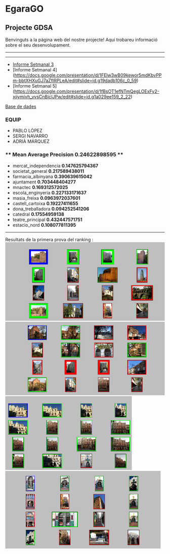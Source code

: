 # EgaraGO
## Projecte GDSA

Benvinguts a la pàgina web del nostre projecte!
Aquí trobareu informació sobre el seu desenvolupament.

***

***

* [Informe Setmanal 3](https://docs.google.com/presentation/d/1UeMRaRQHtqzRAGYTKyew4l1ZVFne8FykBzHa77rgHTE/edit)
* [Informe Setmanal 4] (https://docs.google.com/presentation/d/1FElw3wB09kewor5mdKbvPPm-bbtXHXuGJ7aZfIRPLeA/edit#slide=id.g19dadb106c_0_59)
* [Informe Setmanal 5] (https://docs.google.com/presentation/d/1fBsOT1efNTmQegLOExFy2-xjiymivh_vvsCnBiclJPw/edit#slide=id.g1a029ee159_2_22)

[Base de dades](https://drive.google.com/file/d/0Byn5dvrToz7gRktaQUUyMVYtUmM/view)
### **EQUIP** 
* PABLO LÓPEZ 
* SERGI NAVARRO 
* ADRIÀ MÁRQUEZ


### ** Mean Average Precision 0.24622898595 **
* mercat_independencia <b>0.147625794367</b>
* societat_general <b>0.217589438011</b>
* farmacia_albinyana <b>0.390639615042</b>
* ajuntament <b>0.703448404277</b>
* mnactec <b>0.169312572025</b>
* escola_enginyeria <b>0.227133171637</b>
* masia_freixa <b>0.0963972037601</b>
* castell_cartoixa <b>0.19227411655</b>
* dona_treballadora <b>0.094252541206</b>
* catedral <b>0.17554959138</b>
* teatre_principal <b>0.432447571751</b>
* estacio_nord <b>0.108077811395</b>

***
Resultats de la primera prova del ranking :
![foto](https://github.com/gdsa-upc/EgaraGO/blob/gh-pages/images/Pantallazo-2016-12-09%2011-37-16.png?raw=true) ![foto](https://github.com/gdsa-upc/EgaraGO/blob/gh-pages/images/Pantallazo-2016-12-09%2011-44-26.png?raw=true) ![foto](https://github.com/gdsa-upc/EgaraGO/blob/gh-pages/images/Pantallazo-2016-12-09%2011-44-32.png?raw=true) ![foto](https://github.com/gdsa-upc/EgaraGO/blob/gh-pages/images/Pantallazo-2016-12-09%2011-44-36.png?raw=true)
